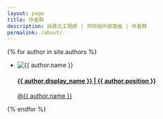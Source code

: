 ```yaml
---
layout: page
title: 作者群
description: 純靠北工程師 | 共同協作部落格 | 作者群
permalink: /about/
---
```


{% for author in site.authors %}
<div class="list-wrapper" ng-app="app" ng-controller="MainCtrl as ctrl">
  <ul class="list">
    <li class="list-item">
      <div>
        <img src="{{ author.photo }}" alt="{{ author.name }}" class="list-item-image">
      </div>
      <div class="list-item-content">
        <a href="/authors/{{ author.name }}">
          <h4>{{ author.display_name }} | {{ author.position }}</h4>
          <p>@{{ author.name }}</p>
        </a>
      </div>
    </li>
  </ul>
</div>
{% endfor %}

